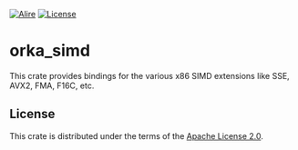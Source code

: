 [![Alire](https://img.shields.io/endpoint?url=https://alire.ada.dev/badges/orka_simd.json)](https://alire.ada.dev/crates/orka_simd.html)
[![License](https://img.shields.io/github/license/onox/orka.svg?color=blue)](https://github.com/onox/orka/blob/master/LICENSE)

# orka_simd

This crate provides bindings for the various x86 SIMD extensions like
SSE, AVX2, FMA, F16C, etc.

## License

This crate is distributed under the terms of the [Apache License 2.0][url-apache].

  [url-apache]: https://opensource.org/licenses/Apache-2.0
